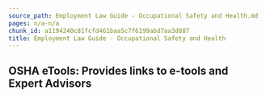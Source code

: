 ```yaml
---
source_path: Employment Law Guide - Occupational Safety and Health.md
pages: n/a-n/a
chunk_id: a1194240c81fcfd461baa5c7f6199abd7aa3d887
title: Employment Law Guide - Occupational Safety and Health
---
```

## OSHA eTools: Provides links to e-tools and Expert Advisors

